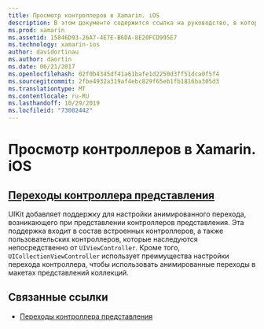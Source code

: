 ```yaml
---
title: Просмотр контроллеров в Xamarin. iOS
description: В этом документе содержится ссылка на руководство, в котором описывается настройка анимированных переходов между контроллерами представлений в Xamarin. iOS.
ms.prod: xamarin
ms.assetid: 15846D93-26A7-4E7E-B6DA-8E20FCD995E7
ms.technology: xamarin-ios
author: davidortinau
ms.author: daortin
ms.date: 06/21/2017
ms.openlocfilehash: 02f0b4345df41a61bafe1d2250d3ff51dca0f5f4
ms.sourcegitcommit: 2fbe4932a319af4ebc829f65eb1fb1816ba305d3
ms.translationtype: MT
ms.contentlocale: ru-RU
ms.lasthandoff: 10/29/2019
ms.locfileid: "73002442"
---
```

# <a name="view-controllers-in-xamarinios"></a>Просмотр контроллеров в Xamarin. iOS

## <a name="view-controller-transitionstransitionsmd"></a>[Переходы контроллера представления](transitions.md)

UIKit добавляет поддержку для настройки анимированного перехода, возникающего при представлении контроллеров представления. Эта поддержка входит в состав встроенных контроллеров, а также пользовательских контроллеров, которые наследуются непосредственно от `UIViewController`. Кроме того, `UICollectionViewController` использует преимущества настройки перехода контроллера, чтобы использовать анимированные переходы в макетах представлений коллекций.

## <a name="related-links"></a>Связанные ссылки

- [Переходы контроллера представления](~/ios/user-interface/ios-ui/view-controllers/transitions.md)
